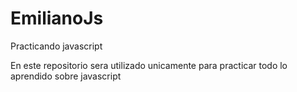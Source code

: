 # EmilianoJs
Practicando javascript

 En este repositorio sera utilizado unicamente para practicar todo lo aprendido sobre javascript
